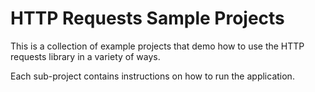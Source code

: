 # HTTP Requests Sample Projects

This is a collection of example projects that demo how to use the HTTP requests library in a variety of ways.

Each sub-project contains instructions on how to run the application.

